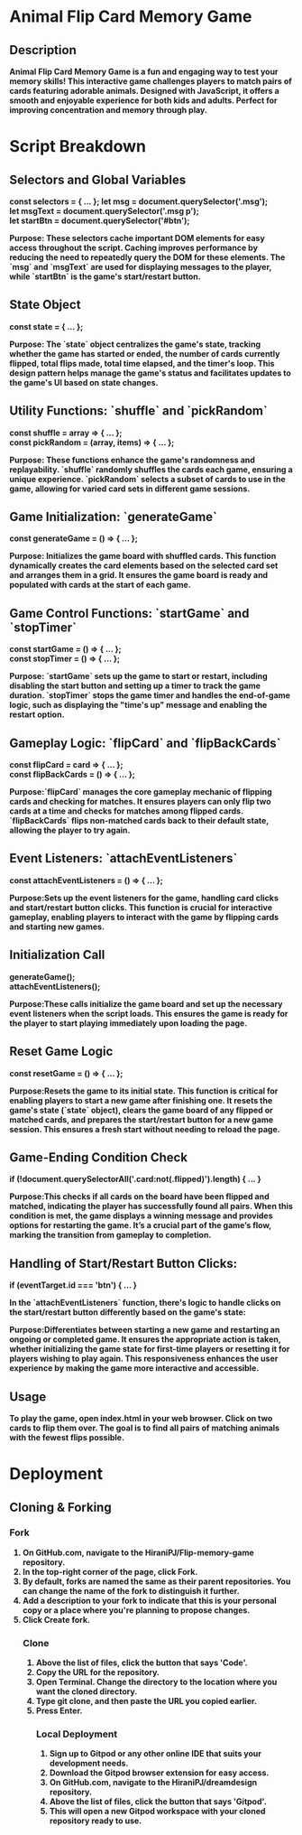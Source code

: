 <h1><b>Animal Flip Card Memory Game</h1>
<h2>Description</h2>
<p>Animal Flip Card Memory Game is a fun and engaging way to test your memory skills! This interactive game challenges players to match pairs of cards featuring adorable animals. Designed with JavaScript, it offers a smooth and enjoyable experience for both kids and adults. Perfect for improving concentration and memory through play.</p>

<h1>Script Breakdown</h1>
<h2>Selectors and Global Variables</h2>

const selectors = { ... };
let msg = document.querySelector('.msg');<br>
let msgText = document.querySelector('.msg p');<br>
let startBtn = document.querySelector('#btn');<br>

<p><b>Purpose:</b> These selectors cache important DOM elements for easy access throughout the script. Caching improves performance by reducing the need to repeatedly query the DOM for these elements. The `msg` and `msgText` are used for displaying messages to the player, while `startBtn` is the game's start/restart button.</p>

<h2>State Object</h2>

const state = { ... };<br>

<p><b>Purpose:</b> The `state` object centralizes the game's state, tracking whether the game has started or ended, the number of cards currently flipped, total flips made, total time elapsed, and the timer's loop. This design pattern helps manage the game's status and facilitates updates to the game's UI based on state changes.</p>

<h2>Utility Functions: `shuffle` and `pickRandom`</h2>

const shuffle = array => { ... };<br>
const pickRandom = (array, items) => { ... };<br>

<p><b>Purpose:</b> These functions enhance the game's randomness and replayability. `shuffle` randomly shuffles the cards each game, ensuring a unique experience. `pickRandom` selects a subset of cards to use in the game, allowing for varied card sets in different game sessions.</p>

<h2>Game Initialization: `generateGame`</h2>

const generateGame = () => { ... };<br>

<p><b>Purpose:</b> Initializes the game board with shuffled cards. This function dynamically creates the card elements based on the selected card set and arranges them in a grid. It ensures the game board is ready and populated with cards at the start of each game.</p>

<h2>Game Control Functions: `startGame` and `stopTimer`</h2>

const startGame = () => { ... };<br>
const stopTimer = () => { ... };<br>

<p><b>Purpose:</b> `startGame` sets up the game to start or restart, including disabling the start button and setting up a timer to track the game duration. `stopTimer` stops the game timer and handles the end-of-game logic, such as displaying the "time's up" message and enabling the restart option.</p>

<h2>Gameplay Logic: `flipCard` and `flipBackCards`</h2>

const flipCard = card => { ... };<br>
const flipBackCards = () => { ... };<br>

<p><b>Purpose:</b>`flipCard` manages the core gameplay mechanic of flipping cards and checking for matches. It ensures players can only flip two cards at a time and checks for matches among flipped cards. `flipBackCards` flips non-matched cards back to their default state, allowing the player to try again.</p>

<h2>Event Listeners: `attachEventListeners`</h2>

const attachEventListeners = () => { ... };<br>

<p><b>Purpose:</b>Sets up the event listeners for the game, handling card clicks and start/restart button clicks. This function is crucial for interactive gameplay, enabling players to interact with the game by flipping cards and starting new games.</p>

<h2>Initialization Call</h2>

generateGame();<br>
attachEventListeners();<br>

<p><b>Purpose:</b>These calls initialize the game board and set up the necessary event listeners when the script loads. This ensures the game is ready for the player to start playing immediately upon loading the page.</p>

<h2>Reset Game Logic</h2>

const resetGame = () => { ... };<br>

<p><b>Purpose:</b>Resets the game to its initial state. This function is critical for enabling players to start a new game after finishing one. It resets the game's state (`state` object), clears the game board of any flipped or matched cards, and prepares the start/restart button for a new game session. This ensures a fresh start without needing to reload the page.</p>

<h2>Game-Ending Condition Check</h2>

if (!document.querySelectorAll('.card:not(.flipped)').length) { ... }<br>

<p><b>Purpose:</b>This checks if all cards on the board have been flipped and matched, indicating the player has successfully found all pairs. When this condition is met, the game displays a winning message and provides options for restarting the game. It’s a crucial part of the game’s flow, marking the transition from gameplay to completion.</p>

<h2>Handling of Start/Restart Button Clicks:</h2>

if (eventTarget.id === 'btn') { ... }<br>

<p>In the `attachEventListeners` function, there's logic to handle clicks on the start/restart button differently based on the game's state:</p>

<p><b>Purpose:</b>Differentiates between starting a new game and restarting an ongoing or completed game. It ensures the appropriate action is taken, whether initializing the game state for first-time players or resetting it for players wishing to play again. This responsiveness enhances the user experience by making the game more interactive and accessible.</p>





<h2>Usage</h2>
<p>To play the game, open index.html in your web browser. Click on two cards to flip them over. The goal is to find all pairs of matching animals with the fewest flips possible.</p>

<h2> <h2></h2> <h2></h2> <h2></h2>
<h3></h3>
<h3></h3>
<h3></h3>



<p></p>
<p></p>
<h1>Deployment</h1>
<h2>Cloning & Forking</h2>
<h3>Fork</h3>
<ol type="1.">
<li>On GitHub.com, navigate to the HiraniPJ/Flip-memory-game repository.</li>
<li>In the top-right corner of the page, click Fork.</li>
<li>By default, forks are named the same as their parent repositories. You can change the name of the fork to distinguish it further.</li>
<li>Add a description to your fork to indicate that this is your personal copy or a place where you're planning to propose changes.</li>
<li>Click Create fork.</li>
<h3>Clone</h3>
<ol type="1.">
<li>Above the list of files, click the button that says 'Code'.</li>
<li>Copy the URL for the repository.</li>
<li>Open Terminal. Change the directory to the location where you want the cloned directory.</li>
<li>Type git clone, and then paste the URL you copied earlier.</li>
<li>Press Enter.</li>
<h3>Local Deployment</h3>
<ol type="1.">
<li>Sign up to Gitpod or any other online IDE that suits your development needs.</li>
<li>Download the Gitpod browser extension for easy access.</li>
<li>On GitHub.com, navigate to the HiraniPJ/dreamdesign repository.</li>
<li>Above the list of files, click the button that says 'Gitpod'.</li>
<li>This will open a new Gitpod workspace with your cloned repository ready to use.</li>